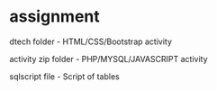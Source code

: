 # assignment

dtech folder - HTML/CSS/Bootstrap activity

activity zip folder - PHP/MYSQL/JAVASCRIPT activity

sqlscript file - Script of tables
